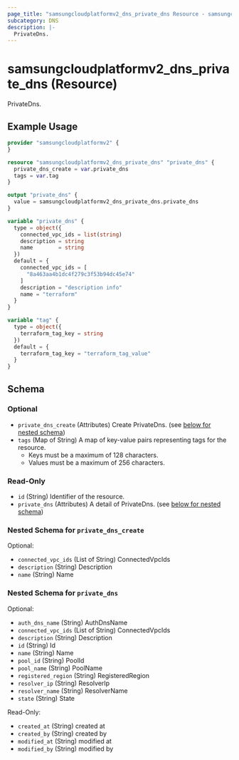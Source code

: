 ```yaml
---
page_title: "samsungcloudplatformv2_dns_private_dns Resource - samsungcloudplatformv2"
subcategory: DNS
description: |-
  PrivateDns.
---
```


# samsungcloudplatformv2_dns_private_dns (Resource)

PrivateDns.

## Example Usage

```terraform
provider "samsungcloudplatformv2" {
}

resource "samsungcloudplatformv2_dns_private_dns" "private_dns" {
  private_dns_create = var.private_dns
  tags = var.tag
}

output "private_dns" {
  value = samsungcloudplatformv2_dns_private_dns.private_dns
}

variable "private_dns" {
  type = object({
    connected_vpc_ids = list(string)
    description = string
    name        = string
  })
  default = {
    connected_vpc_ids = [
      "8a463aa4b1dc4f279c3f53b94dc45e74"
    ]
    description = "description info"
    name = "terraform"
  }
}

variable "tag" {
  type = object({
    terraform_tag_key = string
  })
  default = {
    terraform_tag_key = "terraform_tag_value"
  }
}
```

<!-- schema generated by tfplugindocs -->
## Schema

### Optional

- `private_dns_create` (Attributes) Create PrivateDns. (see [below for nested schema](#nestedatt--private_dns_create))
- `tags` (Map of String) A map of key-value pairs representing tags for the resource.
  - Keys must be a maximum of 128 characters.
  - Values must be a maximum of 256 characters.

### Read-Only

- `id` (String) Identifier of the resource.
- `private_dns` (Attributes) A detail of PrivateDns. (see [below for nested schema](#nestedatt--private_dns))

<a id="nestedatt--private_dns_create"></a>
### Nested Schema for `private_dns_create`

Optional:

- `connected_vpc_ids` (List of String) ConnectedVpcIds
- `description` (String) Description
- `name` (String) Name


<a id="nestedatt--private_dns"></a>
### Nested Schema for `private_dns`

Optional:

- `auth_dns_name` (String) AuthDnsName
- `connected_vpc_ids` (List of String) ConnectedVpcIds
- `description` (String) Description
- `id` (String) Id
- `name` (String) Name
- `pool_id` (String) PoolId
- `pool_name` (String) PoolName
- `registered_region` (String) RegisteredRegion
- `resolver_ip` (String) ResolverIp
- `resolver_name` (String) ResolverName
- `state` (String) State

Read-Only:

- `created_at` (String) created at
- `created_by` (String) created by
- `modified_at` (String) modified at
- `modified_by` (String) modified by